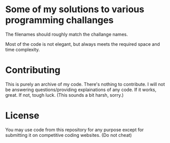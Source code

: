 # Some of my solutions to various programming challanges
The filenames should roughly match the challange names.

Most of the code is not elegant, but always meets the required space and time
complexity.

# Contributing
This is purely an archive of my code. There's nothing to contribute.
I will not be answering questions/providing explainations of any code.
If it works, great. If not, tough luck. (This sounds a bit harsh, sorry.)

# License
You may use code from this repository for any purpose except for submitting it
on competitive coding websites. (Do not cheat)
